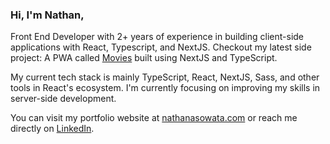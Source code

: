 ### Hi, I'm Nathan,

Front End Developer with 2+ years of experience in building client-side applications with React, Typescript, and NextJS. Checkout my latest side project: A PWA called [Movies](https://movies.nathanasowata.com/) built using NextJS and TypeScript.

My current tech stack is mainly TypeScript, React, NextJS, Sass, and other tools in React's ecosystem. I'm currently focusing on improving my skills in server-side development.

You can visit my portfolio website at [nathanasowata.com](https://www.nathanasowata.com) or reach me directly on [LinkedIn](https://www.linkedin.com/in/nathanasowata/).
